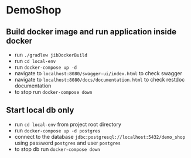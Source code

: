 # DemoShop

## Build docker image and run application inside docker

* run `./gradlew jibDockerBuild`
* run `cd local-env`
* run  `docker-compose up -d`
* navigate to `localhost:8080/swagger-ui/index.html` to check swagger
* navigate to `localhost:8080/docs/documentation.html` to check restdoc documentation 
* to stop run `docker-compose down`


## Start local db only

* run `cd local-env` from project root directory
* run `docker-compose up -d postgres`
* connect to the database `jdbc:postgresql://localhost:5432/demo_shop` using password `postgres` and user `postgres`
* to stop db run `docker-compose down`

